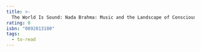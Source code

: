 ```yaml
---
title: >-
  The World Is Sound: Nada Brahma: Music and the Landscape of Consciousness
rating: 0
isbn: "0892813180"
tags:
  - to-read
---
```


